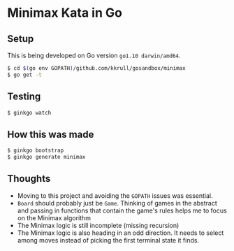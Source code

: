 # Minimax Kata in Go

## Setup

This is being developed on Go version `go1.10 darwin/amd64`.

```bash
$ cd $(go env GOPATH)/github.com/kkrull/gosandbox/minimax
$ go get -t
```

## Testing

```bash
$ ginkgo watch
```

## How this was made

```bash
$ ginkgo bootstrap
$ ginkgo generate minimax
```

## Thoughts

- Moving to this project and avoiding the `GOPATH` issues was essential.
- `Board` should probably just be `Game`.  Thinking of games in the abstract and passing in functions that contain the
  game's rules helps me to focus on the Minimax algorithm
- The Minimax logic is still incomplete (missing recursion)
- The Minimax logic is also heading in an odd direction.  It needs to select among moves instead of picking the first
  terminal state it finds.
